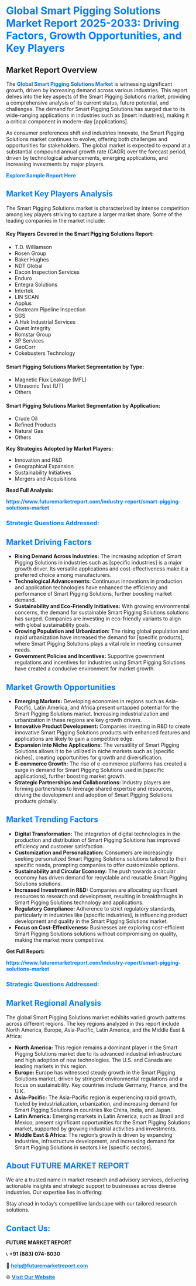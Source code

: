 <h1 style="color: #007BFF;">Global Smart Pigging Solutions Market Report 2025-2033: Driving Factors, Growth Opportunities, and Key Players</h1>

<section id="overview">
<h2>Market Report Overview</h2>
<p>The <a href="https://www.futuremarketreport.com/industry-report/smart-pigging-solutions-market" style="color: #007BFF; text-decoration: none;"><strong>Global Smart Pigging Solutions Market</strong></a> is witnessing significant growth, driven by increasing demand across various industries. This report delves into the key aspects of the Smart Pigging Solutions market, providing a comprehensive analysis of its current status, future potential, and challenges. The demand for Smart Pigging Solutions has surged due to its wide-ranging applications in industries such as [insert industries], making it a critical component in modern-day [applications].</p>
<p>As consumer preferences shift and industries innovate, the Smart Pigging Solutions market continues to evolve, offering both challenges and opportunities for stakeholders. The global market is expected to expand at a substantial compound annual growth rate (CAGR) over the forecast period, driven by technological advancements, emerging applications, and increasing investments by major players.</p>
</section>

<section id="overview">
<p><a href="https://www.futuremarketreport.com/request-sample/reportId=51986" style="color: #007BFF; text-decoration: none;"><strong>Explore Sample Report Here</strong></a></p>
</section>

<section id="key-players">
<h2 style="color: #007BFF;">Market Key Players Analysis</h2>
<p>The Smart Pigging Solutions market is characterized by intense competition among key players striving to capture a larger market share. Some of the leading companies in the market include:</p>
<h4>Key Players Covered in the Smart Pigging Solutions Report:</h4>
<ul><li>T.D. Williamson</li><li>Rosen Group</li><li>Baker Hughes</li><li>NDT Global</li><li>Dacon Inspection Services</li><li>Enduro</li><li>Entegra Solutions</li><li>Intertek</li><li>LIN SCAN</li><li>Applus</li><li>Onstream Pipeline Inspection</li><li>SGS</li><li>A.Hak Industrial Services</li><li>Quest Integrity</li><li>Romstar Group</li><li>3P Services</li><li>GeoCorr</li><li>Cokebusters Technology</li></ul>
<h4>Smart Pigging Solutions Market Segmentation by Type:</h4>
<ul><li>Magnetic Flux Leakage (MFL)</li><li>Ultrasonic Test (UT)</li><li>Others</li></ul>

<h4>Smart Pigging Solutions Market Segmentation by Application:</h4>
<ul><li>Crude Oil</li><li>Refined Products</li><li>Natural Gas</li><li>Others</li></ul>
<p><strong>Key Strategies Adopted by Market Players:</strong></p>
<ul>
<li>Innovation and R&D</li>
<li>Geographical Expansion</li>
<li>Sustainability Initiatives</li>
<li>Mergers and Acquisitions</li>
</ul>
</section>

<section>
<p><strong>Read Full Analysis: </strong></p><a href="https://www.futuremarketreport.com/industry-report/smart-pigging-solutions-market" style="color: #007BFF; text-decoration: none;"><strong>https://www.futuremarketreport.com/industry-report/smart-pigging-solutions-market</strong></a>
<h3 style="color: #007BFF;">Strategic Questions Addressed:</h3>
</section>

<section id="driving-factors">
<h2 style="color: #007BFF;">Market Driving Factors</h2>
<ul>
<li><strong>Rising Demand Across Industries:</strong> The increasing adoption of Smart Pigging Solutions in industries such as [specific industries] is a major growth driver. Its versatile applications and cost-effectiveness make it a preferred choice among manufacturers.</li>
<li><strong>Technological Advancements:</strong> Continuous innovations in production and application technologies have enhanced the efficiency and performance of Smart Pigging Solutions, further boosting market demand.</li>
<li><strong>Sustainability and Eco-Friendly Initiatives:</strong> With growing environmental concerns, the demand for sustainable Smart Pigging Solutions solutions has surged. Companies are investing in eco-friendly variants to align with global sustainability goals.</li>
<li><strong>Growing Population and Urbanization:</strong> The rising global population and rapid urbanization have increased the demand for [specific products], where Smart Pigging Solutions plays a vital role in meeting consumer needs.</li>
<li><strong>Government Policies and Incentives:</strong> Supportive government regulations and incentives for industries using Smart Pigging Solutions have created a conducive environment for market growth.</li>
</ul>
</section>

<section id="growth-opportunities">
<h2 style="color: #007BFF;">Market Growth Opportunities</h2>
<ul>
<li><strong>Emerging Markets:</strong> Developing economies in regions such as Asia-Pacific, Latin America, and Africa present untapped potential for the Smart Pigging Solutions market. Increasing industrialization and urbanization in these regions are key growth drivers.</li>
<li><strong>Innovative Product Development:</strong> Companies investing in R&D to create innovative Smart Pigging Solutions products with enhanced features and applications are likely to gain a competitive edge.</li>
<li><strong>Expansion into Niche Applications:</strong> The versatility of Smart Pigging Solutions allows it to be utilized in niche markets such as [specific niches], creating opportunities for growth and diversification.</li>
<li><strong>E-commerce Growth:</strong> The rise of e-commerce platforms has created a surge in demand for Smart Pigging Solutions used in [specific applications], further boosting market growth.</li>
<li><strong>Strategic Partnerships and Collaborations:</strong> Industry players are forming partnerships to leverage shared expertise and resources, driving the development and adoption of Smart Pigging Solutions products globally.</li>
</ul>
</section>

<section id="trending-factors">
<h2 style="color: #007BFF;">Market Trending Factors</h2>
<ul>
<li><strong>Digital Transformation:</strong> The integration of digital technologies in the production and distribution of Smart Pigging Solutions has improved efficiency and customer satisfaction.</li>
<li><strong>Customization and Personalization:</strong> Consumers are increasingly seeking personalized Smart Pigging Solutions solutions tailored to their specific needs, prompting companies to offer customizable options.</li>
<li><strong>Sustainability and Circular Economy:</strong> The push towards a circular economy has driven demand for recyclable and reusable Smart Pigging Solutions solutions.</li>
<li><strong>Increased Investment in R&D:</strong> Companies are allocating significant resources to research and development, resulting in breakthroughs in Smart Pigging Solutions technology and applications.</li>
<li><strong>Regulatory Compliance:</strong> Adherence to strict regulatory standards, particularly in industries like [specific industries], is influencing product development and quality in the Smart Pigging Solutions market.</li>
<li><strong>Focus on Cost-Effectiveness:</strong> Businesses are exploring cost-efficient Smart Pigging Solutions solutions without compromising on quality, making the market more competitive.</li>
</ul>
</section>

<section>
<p><strong>Get Full Report: </strong></p><a href="https://www.futuremarketreport.com/industry-report/smart-pigging-solutions-market" style="color: #007BFF; text-decoration: none;"><strong>https://www.futuremarketreport.com/industry-report/smart-pigging-solutions-market</strong></a>
<h3 style="color: #007BFF;">Strategic Questions Addressed:</h3>
</section>


<section id="regional-analysis">
<h2 style="color: #007BFF;">Market Regional Analysis</h2>
<p>The global Smart Pigging Solutions market exhibits varied growth patterns across different regions. The key regions analyzed in this report include North America, Europe, Asia-Pacific, Latin America, and the Middle East & Africa:</p>
<ul>
<li><strong>North America:</strong> This region remains a dominant player in the Smart Pigging Solutions market due to its advanced industrial infrastructure and high adoption of new technologies. The U.S. and Canada are leading markets in this region.</li>
<li><strong>Europe:</strong> Europe has witnessed steady growth in the Smart Pigging Solutions market, driven by stringent environmental regulations and a focus on sustainability. Key countries include Germany, France, and the U.K.</li>
<li><strong>Asia-Pacific:</strong> The Asia-Pacific region is experiencing rapid growth, fueled by industrialization, urbanization, and increasing demand for Smart Pigging Solutions in countries like China, India, and Japan.</li>
<li><strong>Latin America:</strong> Emerging markets in Latin America, such as Brazil and Mexico, present significant opportunities for the Smart Pigging Solutions market, supported by growing industrial activities and investments.</li>
<li><strong>Middle East & Africa:</strong> The region’s growth is driven by expanding industries, infrastructure development, and increasing demand for Smart Pigging Solutions in sectors like [specific sectors].</li>
</ul>
</section>

<footer>
<h2 style="color: #007BFF;">About FUTURE MARKET REPORT</h2>
<p>We are a trusted name in market research and advisory services, delivering actionable insights and strategic support to businesses across diverse industries. Our expertise lies in offering:</p>

<p>Stay ahead in today’s competitive landscape with our tailored research solutions.</p>

<h2 style="color: #007BFF;">Contact Us:</h2>
<p><strong>FUTURE MARKET REPORT</strong></p>
<p>📞 <strong>+91 (883) 074-8030</strong></p>
<p>📧 <strong><a href="mailto:help@futuremarketreport.com" style="color: #007BFF;">help@futuremarketreport.com</a></strong></p>
<p>🌐 <strong><a href="https://www.futuremarketreport.com/" style="color: #007BFF;">Visit Our Website</a></strong></p>
</footer>